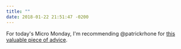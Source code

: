 ```yaml
---
title: ""
date: 2018-01-22 21:51:47 -0200
---
```


For today's Micro Monday, I'm recommending @patrickrhone for [this valuable piece of advice](https://patrickrhone.micro.blog/2018/01/22/my-micro-monday.html).